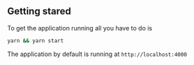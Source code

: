 ## Getting stared

To get the application running all you have to do is

```bash
yarn && yarn start
```

The application by default is running at `http://localhost:4000`
